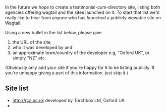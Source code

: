 In the future we hope to create a testimonial-cum-directory site, listing both agencies offering wagtail and the sites launched on it. To start that list we'd really like to hear from anyone who has *launched* a publicly viewable site on Wagtail.

Using a new bullet in the list below, please give

1. the URL of the site, 
2. who it was developed by and 
3. an approximate town/country of the developer e.g, "Oxford UK", or simply "NZ" etc.

(Obviously only add your site if you're happy for it to be listing publicly. If you're unhappy giving a part of this information, just skip it.)

## Site list

* http://rca.ac.uk developed by Torchbox Ltd, Oxford UK
* 